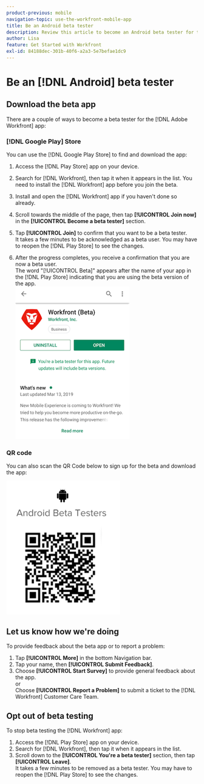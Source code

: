 ```yaml
---
product-previous: mobile
navigation-topic: use-the-workfront-mobile-app
title: Be an Android beta tester
description: Review this article to become an Android beta tester for the [!DNL Adobe Workfront] mobile app.
author: Lisa
feature: Get Started with Workfront
exl-id: 84188dec-301b-40f6-a2a3-5e7befae1dc9
---
```

# Be an [!DNL Android] beta tester

## Download the beta app

There are a couple of ways to become a beta tester for the [!DNL Adobe Workfront] app:

### [!DNL Google Play] Store

You can use the [!DNL Google Play Store] to find and download the app:

1. Access the [!DNL Play Store] app on your device.
1. Search for [!DNL Workfront], then tap it when it appears in the list.
You need to install the [!DNL Workfront] app before you join the beta.
1. Install and open the [!DNL Workfront] app if you haven't done so already.
1. Scroll towards the middle of the page, then tap **[!UICONTROL Join now]** in the **[!UICONTROL Become a beta tester]** section.

1. Tap **[!UICONTROL Join]** to confirm that you want to be a beta tester.\
   It takes a few minutes to be acknowledged as a beta user. You may have to reopen the [!DNL Play Store] to see the changes.

1. After the progress completes, you receive a confirmation that you are now a beta user.\
   The word "[!UICONTROL Beta]" appears after the name of your app in the [!DNL Play Store] indicating that you are using the beta version of the app.\
   ![Android beta tester](assets/android-beta-tester-adobe-350x468.png)

### QR code

You can also scan the QR Code below to sign up for the beta and download the app:

![Android QR code](assets/android-qr-code-350x409.png)

## Let us know how we're doing

To provide feedback about the beta app or to report a problem:

1. Tap **[!UICONTROL More]** in the bottom Navigation bar.
1. Tap your name, then **[!UICONTROL Submit Feedback]**.
1. Choose **[!UICONTROL Start Survey]** to provide general feedback about the app.\
   or\
   Choose **[!UICONTROL Report a Problem]** to submit a ticket to the [!DNL Workfront] Customer Care Team.

## Opt out of beta testing

To stop beta testing the [!DNL Workfront] app:

1. Access the [!DNL Play Store] app on your device.
1. Search for [!DNL Workfront], then tap it when it appears in the list.
1. Scroll down to the **[!UICONTROL You're a beta tester]** section, then tap **[!UICONTROL Leave]**.\
   It takes a few minutes to be removed as a beta tester. You may have to reopen the [!DNL Play Store] to see the changes.
